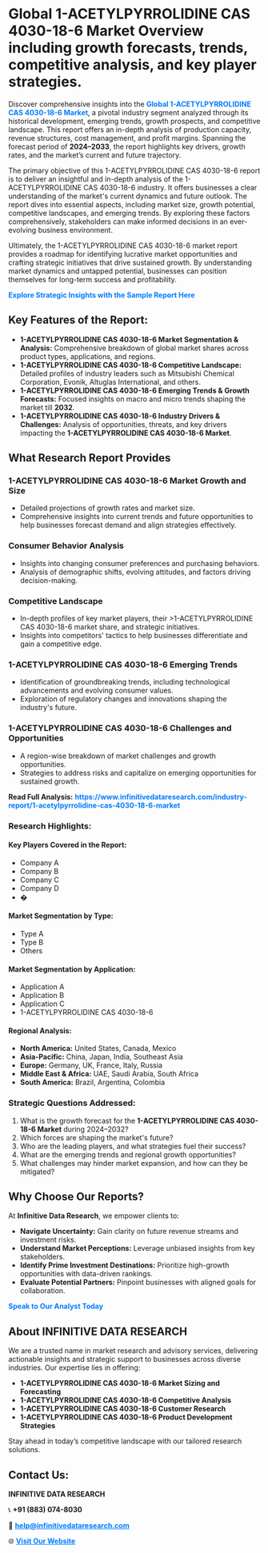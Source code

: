 <h1>Global 1-ACETYLPYRROLIDINE CAS 4030-18-6 Market Overview including growth forecasts, trends, competitive analysis, and key player strategies.</h1>
<p>
Discover comprehensive insights into the 
<a href="https://www.infinitivedataresearch.com/industry-report/1-acetylpyrrolidine-cas-4030-18-6-market" rel="dofollow" style="color: #007BFF; text-decoration: none;"><strong>Global 1-ACETYLPYRROLIDINE CAS 4030-18-6 Market</strong></a>, a pivotal industry segment analyzed through its historical development, emerging trends, growth prospects, and competitive landscape. This report offers an in-depth analysis of production capacity, revenue structures, cost management, and profit margins. Spanning the forecast period of <strong>2024–2033</strong>, the report highlights key drivers, growth rates, and the market’s current and future trajectory.
</p>
<p>
The primary objective of this 1-ACETYLPYRROLIDINE CAS 4030-18-6 report is to deliver an insightful and in-depth analysis of the 1-ACETYLPYRROLIDINE CAS 4030-18-6 industry. It offers businesses a clear understanding of the market's current dynamics and future outlook. The report dives into essential aspects, including market size, growth potential, competitive landscapes, and emerging trends. By exploring these factors comprehensively, stakeholders can make informed decisions in an ever-evolving business environment.
</p>
<p>
Ultimately, the 1-ACETYLPYRROLIDINE CAS 4030-18-6 market report provides a roadmap for identifying lucrative market opportunities and crafting strategic initiatives that drive sustained growth. By understanding market dynamics and untapped potential, businesses can position themselves for long-term success and profitability.
</p>
<p>
<a href="https://www.infinitivedataresearch.com/request-sample/reportId=110072" style="color: #007BFF; text-decoration: none;"><strong>Explore Strategic Insights with the Sample Report Here</strong></a>
</p>

<h2>Key Features of the Report:</h2>
<ul>
<li><strong>1-ACETYLPYRROLIDINE CAS 4030-18-6 Market Segmentation & Analysis:</strong> Comprehensive breakdown of global market shares across product types, applications, and regions.</li>
<li><strong>1-ACETYLPYRROLIDINE CAS 4030-18-6 Competitive Landscape:</strong> Detailed profiles of industry leaders such as Mitsubishi Chemical Corporation, Evonik, Altuglas International, and others.</li>
<li><strong>1-ACETYLPYRROLIDINE CAS 4030-18-6 Emerging Trends & Growth Forecasts:</strong> Focused insights on macro and micro trends shaping the market till <strong>2032</strong>.</li>
<li><strong>1-ACETYLPYRROLIDINE CAS 4030-18-6 Industry Drivers & Challenges:</strong> Analysis of opportunities, threats, and key drivers impacting the <strong>1-ACETYLPYRROLIDINE CAS 4030-18-6 Market</strong>.</li>
</ul>

<h2>What Research Report Provides</h2>
<h3>1-ACETYLPYRROLIDINE CAS 4030-18-6 Market Growth and Size</h3>
<ul>
<li>Detailed projections of growth rates and market size.</li>
<li>Comprehensive insights into current trends and future opportunities to help businesses forecast demand and align strategies effectively.</li>
</ul>

<h3>Consumer Behavior Analysis</h3>
<ul>
<li>Insights into changing consumer preferences and purchasing behaviors.</li>
<li>Analysis of demographic shifts, evolving attitudes, and factors driving decision-making.</li>
</ul>

<h3>Competitive Landscape</h3>
<ul>
<li>In-depth profiles of key market players, their >1-ACETYLPYRROLIDINE CAS 4030-18-6 market share, and strategic initiatives.</li>
<li>Insights into competitors' tactics to help businesses differentiate and gain a competitive edge.</li>
</ul>

<h3>1-ACETYLPYRROLIDINE CAS 4030-18-6 Emerging Trends</h3>
<ul>
<li>Identification of groundbreaking trends, including technological advancements and evolving consumer values.</li>
<li>Exploration of regulatory changes and innovations shaping the industry's future.</li>
</ul>

<h3>1-ACETYLPYRROLIDINE CAS 4030-18-6 Challenges and Opportunities</h3>
<ul>
<li>A region-wise breakdown of market challenges and growth opportunities.</li>
<li>Strategies to address risks and capitalize on emerging opportunities for sustained growth.</li>
</ul>
<p><strong>Read Full Analysis:</strong> <a href="https://www.infinitivedataresearch.com/industry-report/1-acetylpyrrolidine-cas-4030-18-6-market" rel="dofollow" style="color: #007BFF; text-decoration: none;"><strong>https://www.infinitivedataresearch.com/industry-report/1-acetylpyrrolidine-cas-4030-18-6-market</strong></a></p>
<h3>Research Highlights:</h3>
<h4>Key Players Covered in the Report:</h4>
<ul><li>Company A</li><li>Company B</li><li>Company C</li><li>Company D</li><li>�</li></ul>
<h4>Market Segmentation by Type:</h4>
<ul><li>Type A</li><li>Type B</li><li>Others</li></ul>
<h4>Market Segmentation by Application:</h4>
<ul><li>Application A</li><li>Application B</li><li>Application C</li><li>1-ACETYLPYRROLIDINE CAS 4030-18-6</li></ul>

<h4>Regional Analysis:</h4>
<ul>
<li><strong>North America:</strong> United States, Canada, Mexico</li>
<li><strong>Asia-Pacific:</strong> China, Japan, India, Southeast Asia</li>
<li><strong>Europe:</strong> Germany, UK, France, Italy, Russia</li>
<li><strong>Middle East & Africa:</strong> UAE, Saudi Arabia, South Africa</li>
<li><strong>South America:</strong> Brazil, Argentina, Colombia</li>
</ul>

<h3>Strategic Questions Addressed:</h3>
<ol>
<li>What is the growth forecast for the <strong>1-ACETYLPYRROLIDINE CAS 4030-18-6 Market</strong> during 2024–2032?</li>
<li>Which forces are shaping the market's future?</li>
<li>Who are the leading players, and what strategies fuel their success?</li>
<li>What are the emerging trends and regional growth opportunities?</li>
<li>What challenges may hinder market expansion, and how can they be mitigated?</li>
</ol>

<h2>Why Choose Our Reports?</h2>
<p>At <strong>Infinitive Data Research</strong>, we empower clients to:</p>
<ul>
<li><strong>Navigate Uncertainty:</strong> Gain clarity on future revenue streams and investment risks.</li>
<li><strong>Understand Market Perceptions:</strong> Leverage unbiased insights from key stakeholders.</li>
<li><strong>Identify Prime Investment Destinations:</strong> Prioritize high-growth opportunities with data-driven rankings.</li>
<li><strong>Evaluate Potential Partners:</strong> Pinpoint businesses with aligned goals for collaboration.</li>
</ul>
<p><a href="https://www.infinitivedataresearch.com/industry-report/1-acetylpyrrolidine-cas-4030-18-6-market" rel="dofollow" style="color: #007BFF; text-decoration: none;"><strong>Speak to Our Analyst Today</strong></a></p>

<h2>About INFINITIVE DATA RESEARCH</h2>
<p>We are a trusted name in market research and advisory services, delivering actionable insights and strategic support to businesses across diverse industries. Our expertise lies in offering:</p>
<ul>
<li><strong>1-ACETYLPYRROLIDINE CAS 4030-18-6 Market Sizing and Forecasting</strong></li>
<li><strong>1-ACETYLPYRROLIDINE CAS 4030-18-6 Competitive Analysis</strong></li>
<li><strong>1-ACETYLPYRROLIDINE CAS 4030-18-6 Customer Research</strong></li>
<li><strong>1-ACETYLPYRROLIDINE CAS 4030-18-6 Product Development Strategies</strong></li>
</ul>
<p>Stay ahead in today’s competitive landscape with our tailored research solutions.</p>

<h2>Contact Us:</h2>
<p><strong>INFINITIVE DATA RESEARCH</strong></p>
<p>📞 <strong>+91 (883) 074-8030</strong></p>
<p>📧 <strong><a href="mailto:help@infinitivedataresearch.com" style="color: #007BFF;">help@infinitivedataresearch.com</a></strong></p>
<p>🌐 <strong><a href="https://www.infinitivedataresearch.com" rel="dofollow" style="color: #007BFF;">Visit Our Website</a></strong></p>
